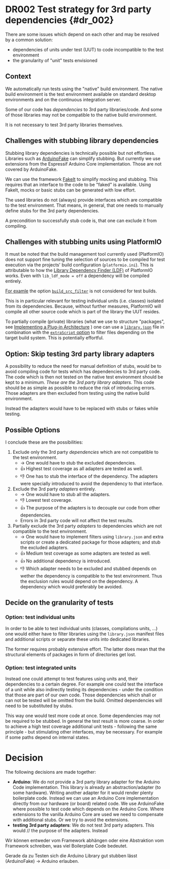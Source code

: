 DR002 Test strategy for 3rd party dependencies {#dr_002}
==============================================

There are some issues which depend on each other and may be resolved by a common solution:

- dependencies of units under test (UUT) to code incompatible to the test environment
- the granularity of "unit" tests envisioned

Context
-------

We automatically run tests using the "native" build environment.
The native build environment is the test environment available on standard desktop environments and on the continuous integration server.

Some of our code has *dependencies* to 3rd party libraries/code.
And some of those libraries may not be compatible to the native build environment.

It is not necessary to test 3rd party libraries themselves.

Challenges with stubbing library dependencies
---------------------------------------------

Stubbing library dependencies is technically possible but not effortless.
Libraries such as [ArduinoFake][] can simplify stubbing.
But currently we use extensions from the Espressif Arduino Core implementation.
Those are not covered by ArduinoFake.

We can use the framework [FakeIt][] to simplify mocking and stubbing.
This requires that an interface to the code to be "faked" is available.
Using FakeIt, mocks or basic stubs can be generated with low effort.

The used libraries do not (always) provide interfaces which are compatible to the test environment.
That means, in general, that one needs to manually define stubs for the 3rd party dependencies.

A precondition to successfully stub code is, that one can exclude it from compiling.

[ArduinoFake]: https://github.com/FabioBatSilva/ArduinoFake/ "a simple mocking framework for Arduino"
[FakeIt]: https://github.com/eranpeer/FakeIt "C++ mocking made easy. A simple yet very expressive, headers only library for c++ mocking."

Challenges with stubbing units using PlatformIO
-----------------------------------------------

It must be noted that the build management tool currently used (PlatformIO) does not 
support fine tuning the selection of sources to be compiled for test execution via the projects'
build configuration (`platformio.ini`).
This is attributable to how the [Library Dependency Finder (LDF)](https://docs.platformio.org/en/latest/librarymanager/ldf.html) of PlatformIO works.
Even with `lib_ldf_mode = off` a dependency will be compiled entirely.

[For examle](https://github.com/Task-Tracker-Systems/.github/wiki/Meeting-notes-2023%E2%80%9012%E2%80%9019#task-tracker-device) the option [`build_src_filter`](https://docs.platformio.org/en/latest/projectconf/sections/env/options/build/build_src_filter.html#build-src-filter) is not considered for test builds.

This is in particular relevant for testing individual units (i.e. classes) isolated from its dependencies.
Because, without further measures, PlatformIO will compile all other source code which is part of the library the UUT resides.

To partially compile (private) libraries (what we use to structure "packages", see 
[Implementing a Plug-in Architecture](<\ref plugin_architecture> "Implementing a Plug-in Architecture")
) one can use a [`library.json`][JSON] file in combination with the [`extraScript` option](https://docs.platformio.org/en/latest/manifests/library-json/fields/build/extrascript.html) to filter files depending on the target build system.
This is potentially effortful.

[JSON]: https://docs.platformio.org/en/latest/manifests/library-json/index.html "PlatformIO documentation of manifest file"

Option: Skip testing 3rd party library adapters
-----------------------------------------------

A possibility to reduce the need for manual definition of stubs, would be to avoid compiling code for tests which has dependencies to 3rd party code.
The code which is then not tested on the native test environment should be kept to a minimum.
*These are the 3rd party library adapters.*
This code should be as simple as possible to reduce the risk of introducing errors.
Those adapters are then excluded from testing using the native build environment.

Instead the adapters would have to be replaced with stubs or fakes while testing.

Possible Options
----------------

I conclude these are the possibilities:

1. Exclude only the 3rd party *dependencies* which are not compatible to the test environment.
   - → One would have to stub the excluded dependencies.
   - 👍 Highest test coverage as all adapters are tested as well.
   - 👎 One has to stub the interface of the dependency.
      The adapters were specially introduced to avoid the dependency to that interface.
2. Exclude the 3rd party *adapters* entirely.
   - → One would have to stub all the adapters.
   - 👎 Lowest test coverage.
   - 👍 The purpose of the adapters is to decouple our code from other dependencies.
   - Errors in 3rd party code will not affect the test results.
3. Partially exclude the 3rd party *adapters* to dependencies which are not compatible to the test environment.  
   - → One would have to implement filters using `library.json` and extra scripts or create a dedicated package for those adapters; and stub the excluded adapters.
   - 👍 Medium test coverage as some adapters are tested as well.
   - 👍 No additional dependency is introduced.
   - 👎 Which adapter needs to be excluded and stubbed depends on wether the dependency is compatible to the test environment.
   Thus the exclusion rules would depend on the dependency.
   A dependency which would preferably be avoided.

Decide on the granularity of tests
----------------------------------

### Option: test individual units

In order to be able to test individual units (classes, compilations units, ...) one would either have to filter libraries using the `library.json` manifest files and additional scripts or separate these units into dedicated libraries.

The former requires probably extensive effort. The latter does mean that the structural elements of packages in form of directories get lost.

### Option: test integrated units

Instead one could attempt to test features using units and, their dependencies to a certain degree.
For example one could test the interface of a unit while also indirectly testing its dependencies - under the condition that those are part of our own code.
Those dependencies which shall or can not be tested will be omitted from the build.
Omitted dependencies will need to be substituted by stubs.

This way one would test more code at once.
Some dependencies may not be required to be stubbed.
In general the test result is more coarse.
In order to achieve a high test coverage additional unit tests - following the same principle - but stimulating other interfaces, may be necessary.
For example if some paths depend on internal states.

Decision
========

The following decisions are made together:

- **Arduino**: We do not provide a 3rd party library adapter for the Arduino Code implementation.
  This library is already an abstraction/adapter (to some hardware).
  Writing another adapter for it would render plenty boilerplate code.
  Instead we can use an Arduino Core implementation directly from our hardware (or board) related code.
  We use ArduinoFake where possible to test code which depends on the Arduino Core.
  Where extensions to the vanilla Arduino Core are used we need to compensate with additional stubs.
  Or we try to avoid the extensions.
- **testing 3rd party adapters**: We do not test 3rd party adapters.
  This would // the purpose of the adapters.
  Instead 

Wir können entweder vom Framework abhängen oder eine Abstraktion vom Framework schreiben, was viel Boilerplate Code bedeutet.

Gerade da zu Testen sich die Arduino Library gut stubben lässt (ArduinoFake) -> Arduino erlauben.